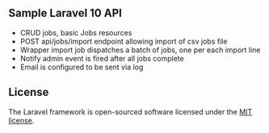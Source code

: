 ## Sample Laravel 10 API ##

* CRUD jobs, basic Jobs resources
* POST api/jobs/import endpoint allowing import of csv jobs file
* Wrapper import job dispatches a batch of jobs, one per each import line
* Notify admin event is fired after all jobs complete
* Email is configured to be sent via log


## License

The Laravel framework is open-sourced software licensed under the [MIT license](https://opensource.org/licenses/MIT).
